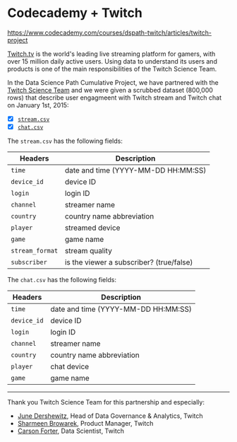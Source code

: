 # Codecademy + Twitch

https://www.codecademy.com/courses/dspath-twitch/articles/twitch-project

[Twitch.tv](www.twitch.tv) is the world's leading live streaming platform for gamers, with over 15 million daily active users. Using data to understand its users and products is one of the main responsibilities of the Twitch Science Team.

In the Data Science Path Cumulative Project, we have partnered with the [Twitch Science Team](https://science.twitch.tv/) and we were given a scrubbed dataset (800,000 rows) that describe user engagmeent with Twitch stream and Twitch chat on January 1st, 2015:

- [x] [`stream.csv`](stream.csv)  
- [x] [`chat.csv`](chat.csv)  

The `stream.csv` has the following fields:

Headers | Description |
--- | --- |
`time` | date and time (YYYY-MM-DD HH:MM:SS)
`device_id` | device ID
`login` | login ID
`channel` | streamer name
`country` | country name abbreviation
`player` | streamed device
`game` | game name
`stream_format` | stream quality
`subscriber` | is the viewer a subscriber? (true/false)

The `chat.csv` has the following fields:

Headers | Description |
--- | --- |
`time` | date and time (YYYY-MM-DD HH:MM:SS)
`device_id` | device ID
`login` | login ID
`channel` | streamer name
`country` | country name abbreviation
`player` | chat device
`game` | game name

---

Thank you Twitch Science Team for this partnership and especially:

- [June Dershewitz](https://twitter.com/jdersh), Head of Data Governance & Analytics, Twitch
- [Sharmeen Browarek](https://www.linkedin.com/in/sharmeenbrowarek/), Product Manager, Twitch
- [Carson Forter](https://twitter.com/carsonforter), Data Scientist, Twitch
